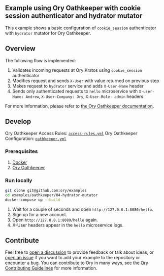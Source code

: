 ## Example using Ory Oathkeeper with cookie session authenticator and hydrator mutator

This example shows a basic configuration of `cookie_session` authenticator with
`hydrator` mutator for Ory Oathkeeper.

## Overview

The following flow is implemented:

1. Validates incoming requests at Ory Kratos using `cookie_session`
   authenticator
1. Modifies request and sends `X-User` with value returned on previous step
1. Makes request to `hydrator` service and adds `X-User-Name` header
1. Sends only authenticated requests to `hello` microservice with
   `X-user-Name: Andrew`, `X-User-Company: Ory`, `X-User-Role: admin` headers

For more information, please refer to
[the Ory Oathkeeper documentation](https://www.ory.sh/docs/oathkeeper).

## Develop

Ory Oathkeeper Access Rules: [`access-rules.yml`](./oathkeeper/access-rules.yml)
Ory Oathkeeper Configuration: [`oathkeeper.yml`](./oathkeeper/oathkeeper.yml)

### Prerequisites

1. [Docker](https://docs.docker.com/get-docker/)
1. [Ory Oathkeeper](https://www.ory.sh/docs/oathkeeper/install)

### Run locally

```bash
git clone git@github.com:ory/examples
cd examples/oathkeeper/04-hydrator-mutator
docker-compose up --build
```

1. Wait for a couple of seconds and open `http://127.0.0.1:8080/hello`.
1. Sign up for a new account.
1. Open `http://127.0.0.1:8080/hello` again.
1. X-User headers appear in the `hello` microservice logs.

## Contribute

Feel free to
[open a discussion](https://github.com/ory/examples/discussions/new) to provide
feedback or talk about ideas, or
[open an issue](https://github.com/ory/examples/issues/new) if you want to add
your example to the repository or encounter a bug. You can contribute to Ory in
many ways, see the
[Ory Contributing Guidelines](https://www.ory.sh/docs/ecosystem/contributing)
for more information.
